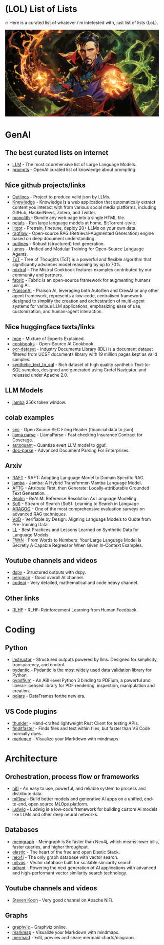 # (LOL) List of Lists



🔥 Here is a curated list of whatever i'm intetested with, just list of lists (LoL).

![](resources/magic.jpg)

# GenAI

## The best curated lists on internet
- [LLM](https://github.com/Hannibal046/Awesome-LLM) - The most coprehensive list of Large Language Models.
- [prompts](https://github.com/openai/openai-cookbook/blob/main/articles/related_resources.md) - OpenAI curated list of knowledge about prompting.

## Nice github projects/links
- [Outlines](https://github.com/outlines-dev/outlines) - Project to produce valid json by LLMs.
- [Knowledge](https://github.com/raphaelsty/knowledge) - Knowledge is a web application that automatically extract content you interact with from various social media platforms, including GitHub, HackerNews, Zotero, and Twitter.
- [monolith](https://github.com/Y2Z/monolith) - Bundle any web page into a single HTML file.
- [petals](https://github.com/bigscience-workshop/petals) - Run large language models at home, BitTorrent-style.
- [litgpt](https://github.com/Lightning-AI/litgpt) - Pretrain, finetune, deploy 20+ LLMs on your own data.
- [ragflow](https://github.com/infiniflow/ragflow) - Open-source RAG (Retrieval-Augmented Generation) engine based on deep document understanding.
- [outlines](https://github.com/outlines-dev/outlines) - Robust (structured) text generation.
- [lumos](https://github.com/allenai/lumos) - Unified and Modular Training for Open-Source Language Agents.
- [ToT](https://github.com/kyegomez/tree-of-thoughts) - Tree of Thoughts (ToT) is a powerful and flexible algorithm that significantly advances model reasoning by up to 70%.
- [mixtral](https://github.com/mistralai/cookbook) - The Mistral Cookbook features examples contributed by our community and partners.
- [fabric](https://github.com/danielmiessler/fabric) - Fabric is an open-source framework for augmenting humans using AI.
- [PraisonAI](https://github.com/MervinPraison/PraisonAI) - Praison AI, leveraging both AutoGen and CrewAI or any other agent framework, represents a low-code, centralised framework designed to simplify the creation and orchestration of multi-agent systems for various LLM applications, emphasizing ease of use, customization, and human-agent interaction.

## Nice huggingface texts/links
- [moe](https://huggingface.co/blog/moe) - Mixture of Experts Explained.
- [cookbooks](https://huggingface.co/learn/cookbook/index) - Open-Source AI Cookbook.
- [ocr-dataset](https://huggingface.co/collections/pixparse/pdf-document-ocr-datasets-660701430b0346f97c4bc628) - Industry Documents Library (IDL) is a document dataset filtered from UCSF documents library with 19 million pages kept as valid samples.
- [synthetic_text_to_sql](https://huggingface.co/datasets/gretelai/synthetic_text_to_sql) - Rich dataset of high quality synthetic Text-to-SQL samples, designed and generated using Gretel Navigator, and released under Apache 2.0.

## LLM Models
 - [jamba](https://huggingface.co/ai21labs/Jamba-v0.1) 256k token window.

## colab examples
- [sec](https://colab.research.google.com/gist/virattt/04c9f7cc31e21f2f433906d27b84ed25/oss-sec-filing-reader.ipynb) - Open Source SEC Filing Reader (financial data to json).
- [llama parse](https://colab.research.google.com/gist/seldo/f6b3515db1f4dd7976d70d54054f6996/demo_insurance.ipynb) - LlamaParse - Fast checking Insurance Contract for Coverage.
- [autoquant](https://colab.research.google.com/drive/1b6nqC7UZVt8bx4MksX7s656GXPM-eWw4?usp=sharing#scrollTo=fD24jJxq7t3k) - Quantize evert LLM model to gguf.
- [doc-parse](https://colab.research.google.com/drive/1xJzQdsgy6zH7H1igwT2CTx-JzgG0mCq2?usp=sharing) - Advanced Document Parsing For Enterprises.

## Arxiv
- [RAFT](https://arxiv.org/abs/2403.10131) - RAFT: Adapting Language Model to Domain Specific RAG.
- [jamba](https://arxiv.org/abs/2403.19887) - Jamba: A Hybrid Transformer-Mamba Language Model.
- [AFTG](https://arxiv.org/abs/2403.17104) - Attribute First, then Generate: Locally-attributable Grounded Text Generation.
- [Realm](https://arxiv.org/html/2403.20329v1) - ReALM: Reference Resolution As Language Modeling.
- [SoS](https://arxiv.org/abs/2404.03683) - Stream of Search (SoS): Learning to Search in Language
- [ARAGOG](https://arxiv.org/pdf/2404.01037.pdf) - One of the most comprehensive evaluation surveys on advanced RAG techniques.
- [VbD](https://arxiv.org/abs/2404.03862) - Verifiable by Design: Aligning Language Models to Quote from Pre-Training Data.
- [LL](https://arxiv.org/abs/2404.07503) - Best Practices and Lessons Learned on Synthetic Data for Language Models.
- [FWtN](https://arxiv.org/abs/2404.07544) - From Words to Numbers: Your Large Language Model Is Secretly A Capable Regressor When Given In-Context Examples.

## Youtube channels and videos
- [dspy](https://www.youtube.com/watch?v=tVw3CwrN5-8) - Structured outputs with dspy.
- [bergman](https://www.youtube.com/@matthew_berman) - Good overall AI channel.
- [codeai](https://www.youtube.com/@code4AI) - Very detailed, mathematical and code heavy channel.

## Other links
 - [RLHF](https://huyenchip.com/2023/05/02/rlhf.html) - RLHF: Reinforcement Learning from Human Feedback.

# Coding

## Python
- [instructor](https://python.useinstructor.com/) - Structured outputs powered by llms. Designed for simplicity, transparency, and control.
- [pydantic](https://docs.pydantic.dev/latest/) - Pydantic is the most widely used data validation library for Python.
- [pypdfium](https://github.com/pypdfium2-team/pypdfium2) - An ABI-level Python 3 binding to PDFium, a powerful and liberal-licensed library for PDF rendering, inspection, manipulation and creation.
- [polars](https://pola.rs/) - DataFrames forthe new era.

## VS Code plugins
- [thunder](https://www.thunderclient.com/) - Hand-crafted lightweight Rest Client for testing APIs.
- [finditfaster](https://github.com/tomrijndorp/vscode-finditfaster) - Finds files and text within files, but faster than VS Code normally does.
- [markmap](https://marketplace.visualstudio.com/items?itemName=gera2ld.markmap-vscode) - Visualize your Markdown with mindmaps.

# Architecture

## Orchestration, process flow or frameworks
 - [nifi](https://nifi.apache.org/) - An easy to use, powerful, and reliable system to process and distribute data. 
 - [mlflow](https://mlflow.org/) - Build better models and generative AI apps on a unified, end-to-end, open source MLOps platform.
 - [ludwig](https://ludwig.ai/latest/) - Ludwig is a low-code framework for building custom AI models like LLMs and other deep neural networks.

## Databases
 - [memgraph](https://memgraph.com/) - Memgraph is 8x faster than Neo4j, which means lower bills, faster queries, and higher throughput.
 - [elastic](https://www.elastic.co/elasticsearch) - The heart of the free and open Elastic Stack.
 - [neo4j](https://neo4j.com/) - The only graph database with vector search.
 - [milvus](https://milvus.io/) - Vector database built for scalable similarity search.
 - [qdrant](https://qdrant.tech/) - Powering the next generation of AI applications with advanced and high-performant vector similarity search technology.

## Youtube channels and videos
 - [Steven Koon](https://www.youtube.com/@StevenKoon) - Very good channel on Apache NiFi.

 ## Graphs
 - [graphviz](https://dreampuf.github.io/GraphvizOnline/) - Graphviz online.
 - [markmap](https://markmap.js.org/) - Visualize your Markdown with mindmaps.
 - [mermaid](https://mermaid.live/) - Edit, preview and share mermaid charts/diagrams.







